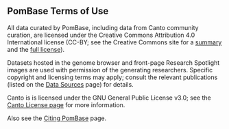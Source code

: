 ## PomBase Terms of Use

All data curated by PomBase, including data from Canto community
curation, are licensed under the Creative Commons Attribution 4.0
International license (CC-BY; see the Creative Commons site for a
[summary](https://creativecommons.org/licenses/by/4.0/) and the 
[full license](https://creativecommons.org/licenses/by/4.0/legalcode)).

Datasets hosted in the genome browser and front-page Research Spotlight images
are used with permission of the generating researchers. Specific copyright and
licensing terms may apply; consult the relevant publications (listed on the
[Data Sources](about/data-sources) page) for details.

Canto is is licensed under the GNU General Public License v3.0; see
the [Canto License page](https://github.com/pombase/canto/blob/master/LICENSE) 
for more information.

Also see the [Citing PomBase](about/citing-pombase) page.
